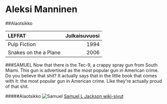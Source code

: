 # Aleksi Manninen

##Alaotsikko

| LEFFAT | Julkaisuvuosi |
|:-------|--------------:|
|Pulp Fiction | 1994 |
|Snakes on the a Plane | 2006 |

###SAMUEL
Now that there is the Tec-9, a crappy spray gun from South Miami. This gun is advertised as the most popular gun in American crime. Do you believe that shit? It actually says that in the little book that comes with it: the most popular gun in American crime. Like they're actually proud of that shit. 


#####Alaotsikko
![Samuel](http://media.gq.com/photos/57769ee35e51460c39663786/3:2/w_800/sam-jackson-hair.jpg)
[Samuel L Jackson wiki-sivut](https://fi.wikipedia.org/wiki/Samuel_L._Jackson)


